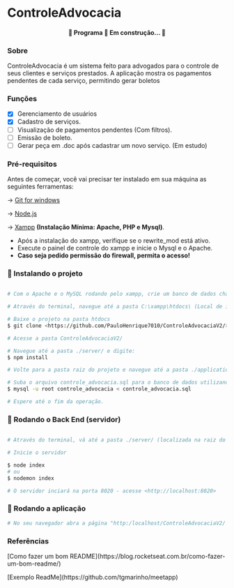 # ControleAdvocacia

<h4 align="center"> 
	🚧  Programa  🚀 Em construção...  🚧
</h4>

### Sobre
<p> ControleAdvocacia é um sistema feito para advogados para o controle de seus clientes e serviços prestados. A aplicação mostra os pagamentos pendentes de cada serviço, permitindo gerar boletos</p>

### Funções

- [x] Gerenciamento de usuários
- [x] Cadastro de serviços.
- [ ] Visualização de pagamentos pendentes (Com filtros).
- [ ] Emissão de boleto.
- [ ] Gerar peça em .doc após cadastrar um novo serviço. (Em estudo)

### Pré-requisitos

Antes de começar, você vai precisar ter instalado em sua máquina as seguintes ferramentas:

-> [Git for windows](https://git-scm.com)

-> [Node.js](https://nodejs.org/en/)

-> [Xampp](https://www.apachefriends.org/) <b>(Instalação Mínima: Apache, PHP e Mysql)</b>.

- Após a instalação do xampp, verifique se o rewrite_mod está ativo.
- Execute o painel de controle do xampp e inicie o Mysql e o Apache.
- <b>Caso seja pedido permissão do firewall, permita o acesso!</b>

### 🎲 Instalando o projeto

```bash

# Com o Apache e o MySQL rodando pelo xampp, crie um banco de dados chamado "controle_advocacia". 

# Através do terminal, navegue até a pasta C:\xampp\htdocs\ (Local de instalação do xampp no Windows)

# Baixe o projeto na pasta htdocs
$ git clone <https://github.com/PauloHenrique7010/ControleAdvocaciaV2/>

# Acesse a pasta ControleAdvocaciaV2/

# Navegue até a pasta ./server/ e digite:
$ npm install

# Volte para a pasta raiz do projeto e navegue até a pasta ./application/outros/

# Suba o arquivo controle_advocacia.sql para o banco de dados utilizando o comando
$ mysql -u root controle_advocacia < controle_advocacia.sql

# Espere até o fim da operação.
```


### 🎲 Rodando o Back End (servidor)

```bash

# Através do terminal, vá até a pasta ./server/ (localizada na raiz do projeto).

# Inicie o servidor

$ node index
# ou
$ nodemon index

# O servidor inciará na porta 8020 - acesse <http://localhost:8020>
```
### 🎲 Rodando a aplicação 
```bash
# No seu navegador abra a página "http:/localhost/ControleAdvocaciaV2/
```


### Referências
<p>[Como fazer um bom README](https://blog.rocketseat.com.br/como-fazer-um-bom-readme/)</p>
<p>[Exemplo ReadMe](https://github.com/tgmarinho/meetapp)</p>

